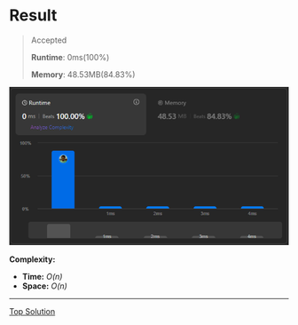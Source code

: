 # Result

> Accepted
>
> **Runtime**: 0ms(100%)
>
> **Memory**: 48.53MB(84.83%)


![Result Image](result.png)


**Complexity:**

- **Time:** *O(n)*
- **Space:** *O(n)*

---

[Top Solution](https://leetcode.com/problems/decode-string/solutions/6127581/0-ms-runtime-beats-100-user-code-idea-algorithm-solving-step/)